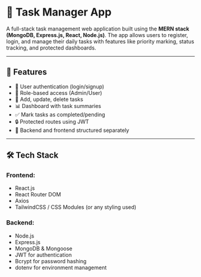 # 📝 Task Manager App

A full-stack task management web application built using the **MERN stack (MongoDB, Express.js, React, Node.js)**. The app allows users to register, login, and manage their daily tasks with features like priority marking, status tracking, and protected dashboards.

---

## 🚀 Features

- 🔐 User authentication (login/signup)
- 👥 Role-based access (Admin/User)
- 🧾 Add, update, delete tasks
- 📊 Dashboard with task summaries
- ✅ Mark tasks as completed/pending
- 🔒 Protected routes using JWT
- 📁 Backend and frontend structured separately

---

## 🛠️ Tech Stack

### Frontend:
- React.js
- React Router DOM
- Axios
- TailwindCSS / CSS Modules (or any styling used)

### Backend:
- Node.js
- Express.js
- MongoDB & Mongoose
- JWT for authentication
- Bcrypt for password hashing
- dotenv for environment management



